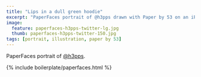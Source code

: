 ```yaml
---
title: "Lips in a dull green hoodie"
excerpt: "PaperFaces portrait of @h3pps drawn with Paper by 53 on an iPad."
image: 
  feature: paperfaces-h3pps-twitter-lg.jpg
  thumb: paperfaces-h3pps-twitter-150.jpg
tags: [portrait, illustration, paper by 53]
---
```


PaperFaces portrait of [@h3pps](http://twitter.com/h3pps).

{% include boilerplate/paperfaces.html %}